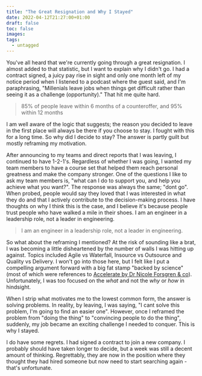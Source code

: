 ```yaml
---
title: "The Great Resignation and Why I Stayed"
date: 2022-04-12T21:27:00+01:00
draft: false
toc: false
images:
tags:
  - untagged
---
```


You've all heard that we're currently going through a great resignation. I almost added to that statistic, but I want to explain why I didn't go.
I had a contract signed, a juicy pay rise in sight and only one month left of my notice period when I listened to a podcast where the guest said, and I'm paraphrasing, "Millenials leave jobs when things get difficult rather than seeing it as a challenge (opportunity)." That hit me quite hard.

> 85% of people leave within 6 months of a counteroffer, and 95% within 12 months

I am well aware of the logic that suggests; the reason you decided to leave in the first place will always be there if you choose to stay. I fought with this for a long time. So why did I decide to stay? The answer is partly guilt but mostly reframing my motivation.

After announcing to my teams and direct reports that I was leaving, I continued to have 1-2-1's. Regardless of whether I was going, I wanted my team members to have a course set that helped them reach personal greatness and make the company stronger. One of the questions I like to ask my team members is, "what can I do to support you, and help you achieve what you want?". The response was always the same; "dont go". When probed, people would say they loved that I was interested in what they do and that I actively contribute to the decision-making process. I have thoughts on why I think this is the case, and I believe it's because people trust people who have walked a mile in their shoes. I am an engineer in a leadership role, not a leader in engineering.

>I am an engineer in a leadership role, not a leader in engineering.

So what about the reframing I mentioned? At the risk of sounding like a brat, I was becoming a little disheartened by the number of walls I was hitting up against. Topics included Agile vs Waterfall, Insource vs Outsource and Quality vs Delivery. I won't go into those here, but I felt like I put a compelling argument forward with a big fat stamp "backed by science" (most of which were references to [Accelerate by Dr Nicole Forsgren & co](https://amzn.to/3O8FgDk)). Unfortunately, I was too focused on the *what* and not the *why* or *how* in hindsight.

When I strip what motivates me to the lowest common form, the answer is solving problems. In reality, by leaving, I was saying, "I cant solve this problem, I'm going to find an easier one". However, once I reframed the problem from "doing the thing" to "convincing people to do the thing", suddenly, my job became an exciting challenge I needed to conquer. This is why I stayed.

I do have some regrets. I had signed a contract to join a new company. I probably should have taken longer to decide, but a week was still a decent amount of thinking. Regrettably, they are now in the position where they thought they had hired someone but now need to start searching again - that's unfortunate.
